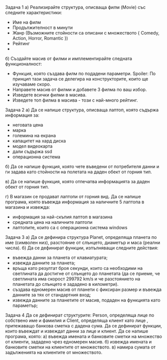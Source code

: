 Задача 1
а) Реализирайте структура, описваща филм (Movie) със следните характеристики:
- Име на филм
- Продължителност в минути
- Жанр (Възможните стойности са описани с множеството { Comedy, Action, Horror, Romantic })
- Рейтинг
- 
б) Създайте масив от филми и имплементирайте следната функционалност:

- Функция, която създава филм по подадени параметри.
Spoiler: По принцип тази задача се делегира на конструкторите, които ще изучаваме скоро.
- Направете масив от филми и добавете 3 филма по ваш избор.
- Изведете всички филми в масива.
- Изведете топ филма в масива - този с най-много рейтинг.

Задача 2
а) Да се напише структура, описваща лаптоп, която съдържа информация за:
- неговата цена
- марка
- големина на екрана
- капацитет на хард диска
- модел видеокарта
- дали съдържа ssd
- операционна система

б) Да се напише функция, която чете въведени от потребителя данни и ги задава като стойности на полетата на даден обект от горния тип.

в) Да се напише функция, която отпечатва информацията за даден обект от горния тип.

г) В магазин се продават лаптопи от горния вид. Да се напише програма, която въвежда информация за наличните 5 лаптопа в магазина и извежда:
- информация за най-скъпия лаптоп в магазина
- средната цена на наличните лаптопи
- лаптопите, които са с операционна система windows

Задача 3
а) Да се дефинира структура Planet, определяща планета по име (символен низ), разстояние от слънцето, диаметър и маса (реални числа). 
б) Да се дефинират функции, изпълняващи следните действия:
- въвежда данни за планета от клавиатурата;
- извежда данните за планета;
- връща като резултат броя секунди, които са необходими на светлината да достигне от слънцето до планетата (да се приеме, 
че светлината има скорост 299792 km/s и че разстоянието на планетата до слънцето е зададено в километри).
- създава едномерен масив от планети с фиксиран размер и въвежда данните за тях от стандартния вход;
- извежда данните за планетите от масив, подаден на функцията като параметър;

Задача 4
Да се дефинират структурите: Person, определяща лице по собствено име и фамилия и Client, определяща клиент като лице , 
притежаващо банкова сметка с дадена сума. 
Да се дефинират функции, които въвеждат и извеждат данни за лице и клиент. 
Да се напише програма, която:
а) въвежда имената и банковите сметки на множество от клиенти, зададено чрез едномерен масив.
б) извежда имената и банковите сметки на клиентите от множеството.
в) намира сумата от задълженията на клиентите от множеството.


